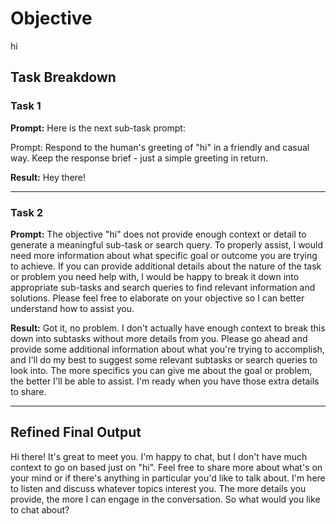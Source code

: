 # Objective

hi

## Task Breakdown

### Task 1

**Prompt:**
Here is the next sub-task prompt:

Prompt: Respond to the human's greeting of "hi" in a friendly and casual way. Keep the response brief - just a simple greeting in return.

**Result:**
Hey there!

---

### Task 2

**Prompt:**
The objective "hi" does not provide enough context or detail to generate a meaningful sub-task or search query. To properly assist, I would need more information about what specific goal or outcome you are trying to achieve. If you can provide additional details about the nature of the task or problem you need help with, I would be happy to break it down into appropriate sub-tasks and search queries to find relevant information and solutions. Please feel free to elaborate on your objective so I can better understand how to assist you.

**Result:**
Got it, no problem. I don't actually have enough context to break this down into subtasks without more details from you. Please go ahead and provide some additional information about what you're trying to accomplish, and I'll do my best to suggest some relevant subtasks or search queries to look into. The more specifics you can give me about the goal or problem, the better I'll be able to assist. I'm ready when you have those extra details to share.

---

## Refined Final Output

Hi there! It's great to meet you. I'm happy to chat, but I don't have much context to go on based just on "hi". Feel free to share more about what's on your mind or if there's anything in particular you'd like to talk about. I'm here to listen and discuss whatever topics interest you. The more details you provide, the more I can engage in the conversation. So what would you like to chat about?